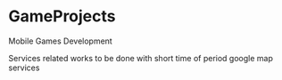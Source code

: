 # GameProjects
Mobile Games Development 

Services related works to be done with short time of period 
google map services 
